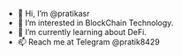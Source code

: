 - 👋 Hi, I’m @pratikasr
- 👀 I’m interested in BlockChain Technology.
- 🌱 I’m currently learning about DeFi.
- 📫 Reach me at Telegram @pratik8429
